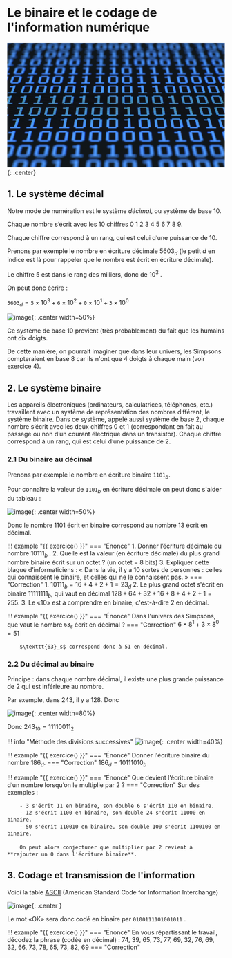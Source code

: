 # Le binaire et le codage de l'information numérique

![image](data/img.png){: .center}



## 1. Le système décimal

Notre mode de numération est le système *décimal*, ou système de base 10.

Chaque nombre s’écrit avec les 10 chiffres 0 1 2 3 4 5 6 7 8 9.

Chaque chiffre correspond à un rang, qui est celui d’une puissance de 10.


Prenons par exemple le nombre en écriture décimale $5603_d$ (le petit *d* en indice est là pour rappeler que le nombre
est écrit en écriture décimale).

Le chiffre 5 est dans le rang des milliers, donc de $10^3$ .

On peut donc écrire :

$\texttt{5603}_d=\texttt{5} \times 10^3 + \texttt{6} \times 10^2 + \texttt{0} \times 10^1 + \texttt{3} \times 10^0$

![image](data/tab10.png){: .center width=50%}



Ce système de base 10 provient (très probablement) du fait que les humains ont dix doigts.

De cette manière, on pourrait imaginer que dans leur univers, les Simpsons compteraient en base 8 car ils n'ont que 4 doigts à chaque main (voir exercice 4).




## 2. Le système binaire

Les appareils électroniques (ordinateurs, calculatrices, téléphones, etc.) travaillent avec un système de représentation des nombres différent, le système binaire. Dans ce système, appelé aussi système de base 2, chaque nombre
s’écrit avec les deux chiffres 0 et 1 (correspondant en fait au passage ou non d’un courant électrique dans un
transistor). Chaque chiffre correspond à un rang, qui est celui d’une puissance de 2.

### 2.1 Du binaire au décimal

Prenons par exemple le nombre en écriture binaire $\texttt{1101}_b$.

Pour connaître la valeur de $\texttt{1101}_b$ en écriture décimale on peut donc s'aider du tableau :

![image](data/tabbin.png){: .center width=50%}


Donc le nombre 1101 écrit en binaire correspond au nombre 13 écrit en décimal.


!!! example "{{ exercice() }}"
    === "Énoncé"
        1. Donner l’écriture décimale du nombre $10111_b$ .
        2. Quelle est la valeur (en écriture décimale) du plus grand nombre binaire écrit sur un octet ? (un octet = 8
        bits)
        3. Expliquer cette blague d’informaticiens :
        « Dans la vie, il y a 10 sortes de personnes : celles qui connaissent le binaire, et celles qui ne le connaissent
        pas. »
    === "Correction"
        1. $10111_b=16+4+2+1=23_d$
        2. Le plus grand octet s'écrit en binaire $11111111_b$, qui vaut en décimal $128+64+32+16+8+4+2+1=255$.
        3. Le «10» est à comprendre en binaire, c'est-à-dire 2 en décimal.



!!! example "{{ exercice() }}"
    === "Énoncé"
        Dans l'univers des Simpsons, que vaut le nombre $\texttt{63}_s$ écrit en décimal ?
    === "Correction"
        $6 \times 8^1 + 3 \times 8^0 = 51$ 

        $\texttt{63}_s$ correspond donc à 51 en décimal.


### 2.2 Du décimal au binaire

Principe : dans chaque nombre décimal, il existe une plus grande puissance de 2 qui est inférieure au nombre.

Par exemple, dans 243, il y a 128. Donc

![image](data/dec.png){: .center width=80%}

Donc $243_{10}=11110011_2$

!!! info "Méthode des divisions successives"
    ![image](data/div.png){: .center width=40%}
    

!!! example "{{ exercice() }}"
    === "Énoncé"
        Donner l'écriture binaire du nombre $186_d$.
    === "Correction"
        $186_d=10111010_b$

!!! example "{{ exercice() }}"
    === "Énoncé"
        Que devient l’écriture binaire d’un nombre lorsqu’on le multiplie par 2 ?
    === "Correction"
        Sur des exemples : 

        - 3 s'écrit 11 en binaire, son double 6 s'écrit 110 en binaire.
        - 12 s'écrit 1100 en binaire, son double 24 s'écrit 11000 en binaire.
        - 50 s'écrit 110010 en binaire, son double 100 s'écrit 1100100 en binaire.
        
        On peut alors conjecturer que multiplier par 2 revient à **rajouter un 0 dans l'écriture binaire**. 

## 3. Codage et transmission de l'information

Voici la table [ASCII](https://fr.wikipedia.org/wiki/American_Standard_Code_for_Information_Interchange) (American Standard Code for Information Interchange)

![image](data/ascii.png){: .center }

Le mot «OK» sera donc codé en binaire par ```0100111101001011``` .

!!! example "{{ exercice() }}"
    === "Énoncé"
        En vous répartissant le travail, décodez la phrase (codée en décimal) :
        74, 39, 65, 73, 77, 69, 32, 76, 69, 32, 66, 73, 78, 65, 73, 82, 69
    === "Correction"

